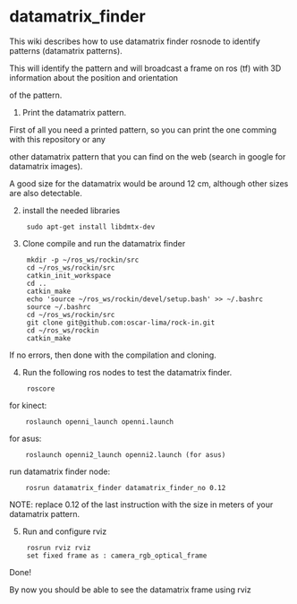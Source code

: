datamatrix_finder
=================

This wiki describes how to use datamatrix finder rosnode to identify patterns (datamatrix patterns).

This will identify the pattern and will broadcast a frame on ros (tf) with 3D information about the position and orientation

of the pattern.


1. Print the datamatrix pattern.

First of all you need a printed pattern, so you can print the one comming with this repository or any

other datamatrix pattern that you can find on the web (search in google for datamatrix images).

A good size for the datamatrix would be around 12 cm, although other sizes are also detectable.

2. install the needed libraries

		sudo apt-get install libdmtx-dev

3. Clone compile and run the datamatrix finder

		mkdir -p ~/ros_ws/rockin/src
		cd ~/ros_ws/rockin/src
		catkin_init_workspace
		cd ..
		catkin_make
		echo 'source ~/ros_ws/rockin/devel/setup.bash' >> ~/.bashrc
		source ~/.bashrc
		cd ~/ros_ws/rockin/src
		git clone git@github.com:oscar-lima/rock-in.git
		cd ~/ros_ws/rockin
		catkin_make

If no errors, then done with the compilation and cloning.

4. Run the following ros nodes to test the datamatrix finder.

		roscore

for kinect:

		roslaunch openni_launch openni.launch
		
for asus:

		roslaunch openni2_launch openni2.launch (for asus)

run datamatrix finder node:

		rosrun datamatrix_finder datamatrix_finder_no 0.12

NOTE: replace 0.12 of the last instruction with the size in meters of your datamatrix pattern.

5. Run and configure rviz

		rosrun rviz rviz
		set fixed frame as : camera_rgb_optical_frame

Done!

By now you should be able to see the datamatrix frame using rviz